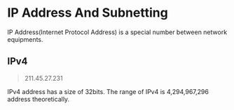 # IP Address And Subnetting

IP Address(Internet Protocol Address) is a special number between network equipments.

## IPv4

> 211.45.27.231

IPv4 address has a size of 32bits. The range of IPv4 is 4,294,967,296 address theoretically.

